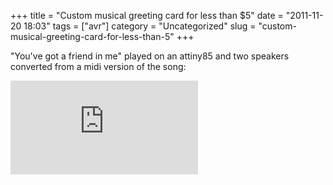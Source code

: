+++
title = "Custom musical greeting card for less than $5"
date = "2011-11-20 18:03"
tags = ["avr"]
category = "Uncategorized"
slug = "custom-musical-greeting-card-for-less-than-5"
+++

"You've got a friend in me" played on an attiny85 and two
speakers converted from a midi version of the song:

<iframe src="http://www.youtube.com/embed/gntKQZFomi8" style="border: none"></iframe>
